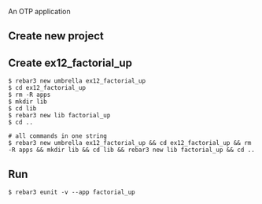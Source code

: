 An OTP application

Create new project
----	
Create ex12_factorial_up
----	
	$ rebar3 new umbrella ex12_factorial_up
	$ cd ex12_factorial_up
	$ rm -R apps
	$ mkdir lib
	$ cd lib
	$ rebar3 new lib factorial_up
	$ cd ..
	
	# all commands in one string
	$ rebar3 new umbrella ex12_factorial_up && cd ex12_factorial_up && rm -R apps && mkdir lib && cd lib && rebar3 new lib factorial_up && cd ..

Run
-----
	$ rebar3 eunit -v --app factorial_up